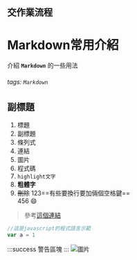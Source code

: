 ## 交作業流程

# **Markdown常用介紹**
介紹 **`Markdown`** 的一些用法
###### tags: `Markdown`

## 副標題
1. 標題
2. 副標題
3. 條列式
4. 連結
5. 圖片
6. 程式碼
7. `highlight文字`
8. **粗體字**
9. ~~刪除~~
123==有些要換行要加倆個空格鍵==  
456
:smile: 
>參考[這個連結](https://hackmd.io/Miy6HfolSwO0IjHLOk2dXw)

``` js
//這是javascript的程式語言示範
var a = 1
```
:::success
警告區塊
:::
![圖片](https://i.imgur.com/YpCcBzC.png)
